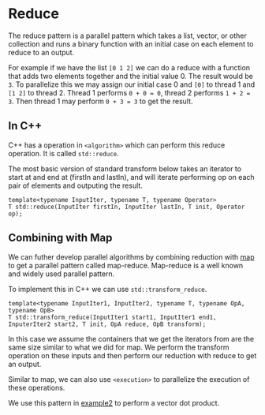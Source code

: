 # Reduce

The reduce pattern is a parallel pattern which takes a list, vector, or other collection 
and runs a binary function with an initial case on each element to reduce to an output.

For example if we have the list `[0 1 2]` we can do a reduce with a function that adds two elements
together and the initial value 0. The result would be `3`. 
To parallelize this we may assign our initial case 0 and `[0]` to thread 1 and `[1 2]` to thread 2.
Thread 1 performs `0 + 0 = 0`, thread 2 performs `1 + 2 = 3`. Then thread 1 may perform `0 + 3 = 3` to
get the result.

## In C++

C++ has a operation in `<algorithm>` which can perform this reduce operation. It is called `std::reduce`.

The most basic version of standard transform below takes an iterator to start at and end at (firstIn and lastIn),
and will iterate performing op on each pair of elements and outputing the result.

```{c++}
template<typename InputIter, typename T, typename Operator>
T std::reduce(InputIter firstIn, InputIter lastIn, T init, Operator op);
```

## Combining with Map

We can futher develop parallel algorithms by combining reduction with [map](Map.md)
to get a parallel pattern called map-reduce. Map-reduce is a well known and
widely used parallel pattern.

To implement this in C++ we can use `std::transform_reduce`.

```{c++}
template<typename InputIter1, InputIter2, typename T, typename OpA, typename OpB>
T std::transform_reduce(InputIter1 start1, InputIter1 end1, InputerIter2 start2, T init, OpA reduce, OpB transform);
```

In this case we assume the containers that we get the iterators from are the same size similar to what we did for map. We perform the transform operation on these inputs and then perform our reduction with reduce to get an output.

Similar to map, we can also use `<execution>` to parallelize the execution of these operations.

We use this pattern in [example2](../example2/) to perform a vector dot product.
